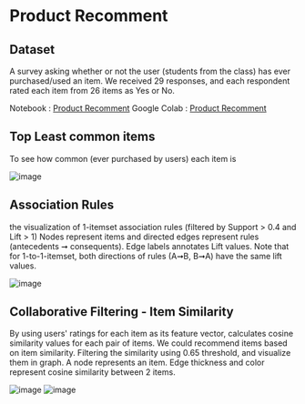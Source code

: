 # Product Recomment

## Dataset
A survey asking whether or not the user (students from the class) has ever purchased/used an item. We received 29 responses, and each respondent rated each item from 26 items as Yes or No.

Notebook : [Product Recomment](https://github.com/Nasalinn/BADS7105-CM-Analytics/blob/main/Assignment03%20-%20Product%20Recommendation/Product_Recommendation.ipynb)
Google Colab : [Product Recomment](https://colab.research.google.com/drive/1AZ3lNBjEtpYCSto9UxHRRqbq9r8AUmtA#scrollTo=pPGhwFXMJlNm)

## Top Least common items
To see how common (ever purchased by users) each item is

![image](https://user-images.githubusercontent.com/95351692/147573440-b056fa65-1dea-4ba9-88dd-59323281c2f3.png)

## Association Rules
the visualization of 1-itemset association rules (filtered by Support > 0.4 and Lift > 1)
Nodes represent items and directed edges represent rules (antecedents ➞ consequents). Edge labels annotates Lift values. Note that for 1-to-1-itemset, both directions of rules (A➞B, B➞A) have the same lift values.

![image](https://user-images.githubusercontent.com/95351692/147573620-be2482d8-38c4-47a8-85fb-d834588c254f.png)

## Collaborative Filtering - Item Similarity
By using users' ratings for each item as its feature vector, calculates cosine similarity values for each pair of items. We could recommend items based on item similarity.
Filtering the similarity using 0.65 threshold, and visualize them in graph. A node represents an item. Edge thickness and color represent cosine similarity between 2 items.

![image](https://user-images.githubusercontent.com/95351692/147573708-9846ceae-7fdc-4cea-ac2a-e7a86aa8b2ed.png)
![image](https://user-images.githubusercontent.com/95351692/147574193-33467606-aa9d-4634-a908-0fd3374c21ae.png)

